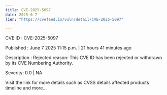 ```yaml
---
title: CVE-2025-5097
date: 2025-6-7
lien: "https://cvefeed.io/vuln/detail/CVE-2025-5097"

---
```


CVE ID : CVE-2025-5097

Published :  June 7
2025
11:15 p.m. | 21 hours
41 minutes ago

Description : Rejected reason: This CVE ID has been rejected or withdrawn by its CVE Numbering Authority.

Severity: 0.0 | NA

Visit the link for more details
such as CVSS details
affected products
timeline
and more...
